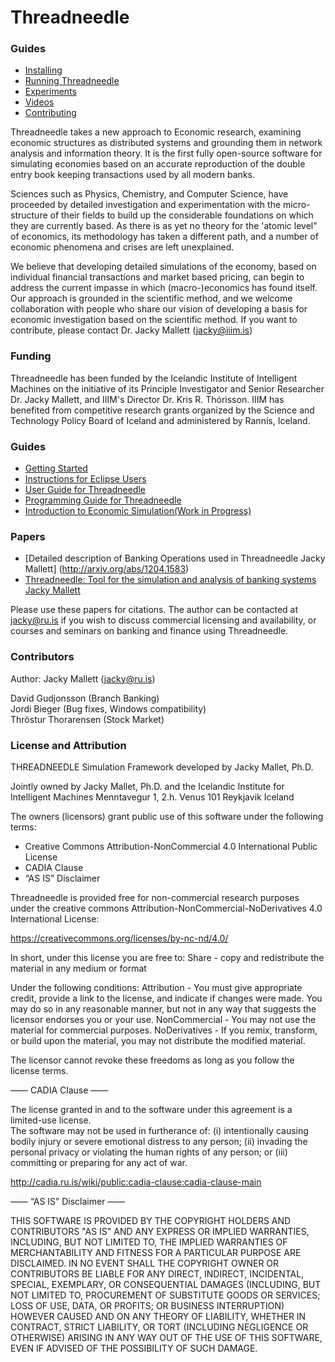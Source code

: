 Threadneedle
============

### Guides

* [Installing](https://github.com/jackymallett/threadneedle-dev/wiki/Getting-Started) 
* [Running Threadneedle](https://github.com/jackymallett/Threadneedle/wiki/Running-Threadneedle) 
* [Experiments](https://github.com/jackymallett/threadneedle-dev/wiki/Laboratories) 
* [Videos](http://threadneedle.iiim.is/Tutorials.html) 
* [Contributing](https://github.com/jackymallett/threadneedle-dev/wiki/Contributing) 

Threadneedle takes a new approach to Economic research, examining economic
structures as distributed systems and grounding them in network analysis and 
information theory. It is the first fully open-source software for simulating 
economies based on an accurate reproduction of the double entry book keeping 
transactions used by all modern banks.

Sciences such as Physics, Chemistry, and Computer Science, have proceeded 
by detailed investigation and experimentation with the micro-structure of 
their fields to build up the considerable foundations on which they are 
currently based.  As there is as yet no theory for the 'atomic level" of 
economics, its methodology has taken a different path, 
and a number of economic phenomena and crises are left unexplained. 

We believe that developing detailed simulations of the economy, based on individual 
financial transactions and market based pricing, can begin to address the
current impasse in which (macro-)economics has found itself. Our approach is grounded
in the scientific method, and we welcome collaboration with people who share our vision of developing a 
basis for economic investigation based on the scientific method. If you want to contribute, please contact Dr. Jacky Mallett (jacky@iiim.is)


### Funding 

Threadneedle has been funded by the Icelandic Institute of Intelligent Machines on the initiative of its Principle Investigator and Senior Researcher Dr. Jacky Mallett, and IIIM's Director Dr. Kris R. Thórisson. IIIM has benefited from competitive research grants organized by the Science and Technology Policy Board of Iceland and administered by Rannís, Iceland.

### Guides

* [Getting Started](https://github.com/jackymallett/threadneedle/wiki/Getting-Started)
* [Instructions for Eclipse Users](https://github.com/jackymallett/threadneedle/raw/master/Instructions_for_Eclipse.pdf)
* [User Guide for Threadneedle](https://github.com/jackymallett/threadneedle/raw/master/Documentation/Threadneedle_Intro.pdf)
* [Programming Guide for Threadneedle](https://github.com/jackymallett/threadneedle/raw/master/Documentation/ProgrammingGuide.pdf)
* [Introduction to Economic Simulation(Work in Progress)](https://github.com/jackymallett/threadneedle/raw/master/Documentation/IntroToEconomicSimulation.pdf)

### Papers

* [Detailed description of Banking Operations used in Threadneedle Jacky Mallett] (http://arxiv.org/abs/1204.1583)
* [Threadneedle: Tool for the simulation and analysis of banking systems Jacky Mallett](http://arxiv.org/abs/1502.06163)

Please use these papers for citations. The author can be contacted at jacky@ru.is if you wish to discuss commercial licensing and availability, or courses and seminars on banking and finance using Threadneedle.


### Contributors

Author: Jacky Mallett (jacky@ru.is)

David Gudjonsson (Branch Banking)  
Jordi Bieger (Bug fixes, Windows compatibility)  
Thröstur Thorarensen (Stock Market)  

### License and Attribution

THREADNEEDLE Simulation Framework
developed by Jacky Mallet, Ph.D.

Jointly owned by
Jacky Mallet, Ph.D.
and the
Icelandic Institute for Intelligent Machines
Menntavegur 1, 2.h. Venus
101 Reykjavik Iceland

The owners (licensors) grant public use of this software under the following terms: 
  - Creative Commons Attribution-NonCommercial 4.0 International Public License
  - CADIA Clause
  - “AS IS” Disclaimer

Threadneedle is provided free for non-commercial research purposes under the creative commons Attribution-NonCommercial-NoDerivatives 4.0 International License:

https://creativecommons.org/licenses/by-nc-nd/4.0/

In short, under this license you are free to:
  Share - copy and redistribute the material in any medium or format

Under the following conditions: 
  Attribution - You must give appropriate credit, provide a link to the license, and indicate 
     if changes were made. You may do so in any reasonable manner, but not in any way 
     that suggests the licensor endorses you or your use.
  NonCommercial - You may not use the material for commercial purposes.
  NoDerivatives - If you remix, transform, or build upon the material, you may not 
     distribute the modified material.

The licensor cannot revoke these freedoms as long as you follow the license terms.


—— CADIA Clause ——

The license granted in and to the software under this agreement is a limited-use license.  
The software may not be used in furtherance of: (i) intentionally causing bodily injury or 
severe emotional distress to any person; (ii) invading the personal privacy or violating the 
human rights of any person; or (iii) committing or preparing for any act of war.

http://cadia.ru.is/wiki/public:cadia-clause:cadia-clause-main


—— “AS IS” Disclaimer ——

THIS SOFTWARE IS PROVIDED BY THE COPYRIGHT HOLDERS AND CONTRIBUTORS
"AS IS" AND ANY EXPRESS OR IMPLIED WARRANTIES, INCLUDING, BUT NOT
LIMITED TO, THE IMPLIED WARRANTIES OF MERCHANTABILITY AND FITNESS FOR
A PARTICULAR PURPOSE ARE DISCLAIMED. IN NO EVENT SHALL THE COPYRIGHT
OWNER OR CONTRIBUTORS BE LIABLE FOR ANY DIRECT, INDIRECT, INCIDENTAL,
SPECIAL, EXEMPLARY, OR CONSEQUENTIAL DAMAGES (INCLUDING, BUT NOT
LIMITED TO, PROCUREMENT OF SUBSTITUTE GOODS OR SERVICES; LOSS OF USE,
DATA, OR PROFITS; OR BUSINESS INTERRUPTION) HOWEVER CAUSED AND ON ANY
THEORY OF LIABILITY, WHETHER IN CONTRACT, STRICT LIABILITY, OR TORT
(INCLUDING NEGLIGENCE OR OTHERWISE) ARISING IN ANY WAY OUT OF THE USE
OF THIS SOFTWARE, EVEN IF ADVISED OF THE POSSIBILITY OF SUCH DAMAGE.
